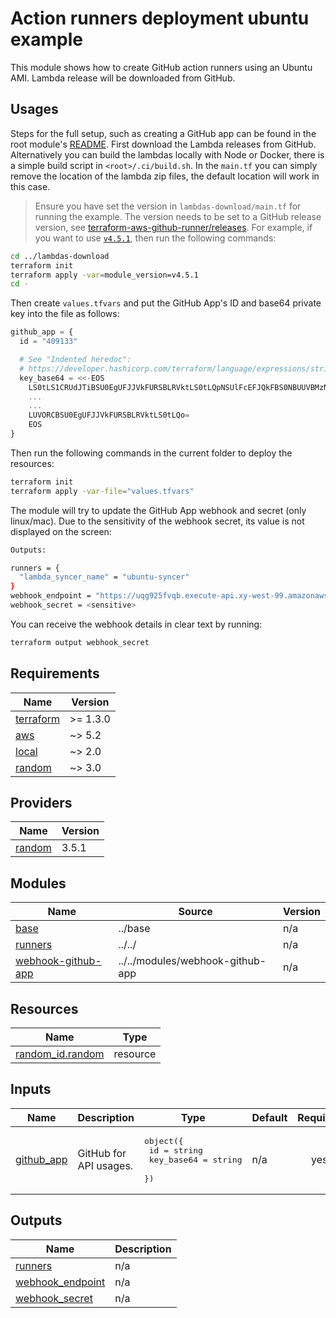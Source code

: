 # Action runners deployment ubuntu example

This module shows how to create GitHub action runners using an Ubuntu AMI. Lambda release will be downloaded from GitHub.

## Usages

Steps for the full setup, such as creating a GitHub app can be found in the root module's [README](../../README.md). First download the Lambda releases from GitHub. Alternatively you can build the lambdas locally with Node or Docker, there is a simple build script in `<root>/.ci/build.sh`. In the `main.tf` you can simply remove the location of the lambda zip files, the default location will work in this case.

> Ensure you have set the version in `lambdas-download/main.tf` for running the example. The version needs to be set to a GitHub release version, see [terraform-aws-github-runner/releases](https://github.com/philips-labs/terraform-aws-github-runner/releases). For example, if you want to use [`v4.5.1`](https://github.com/philips-labs/terraform-aws-github-runner/releases/tag/v4.5.1), then run the following commands:

```bash
cd ../lambdas-download
terraform init
terraform apply -var=module_version=v4.5.1
cd -
```

Then create `values.tfvars` and put the GitHub App's ID and base64 private key into the file as follows:

```terraform
github_app = {
  id = "409133"

  # See "Indented heredoc":
  # https://developer.hashicorp.com/terraform/language/expressions/strings#indented-heredocs
  key_base64 = <<-EOS
    LS0tLS1CRUdJTiBSU0EgUFJJVkFURSBLRVktLS0tLQpNSUlFcEFJQkFBS0NBUUVBMzNxKytXb1RU
    ...
    ...
    LUVORCBSU0EgUFJJVkFURSBLRVktLS0tLQo=
    EOS
}

```

Then run the following commands in the current folder to deploy the resources:

```bash
terraform init
terraform apply -var-file="values.tfvars"
```

The module will try to update the GitHub App webhook and secret (only linux/mac). Due to the sensitivity of the webhook secret, its value is not displayed on the screen:

```bash
Outputs:

runners = {
  "lambda_syncer_name" = "ubuntu-syncer"
}
webhook_endpoint = "https://uqg925fvqb.execute-api.xy-west-99.amazonaws.com/webhook"
webhook_secret = <sensitive>
```

You can receive the webhook details in clear text by running:

```bash
terraform output webhook_secret
```

<!-- BEGIN_TF_DOCS -->
## Requirements

| Name | Version |
|------|---------|
| <a name="requirement_terraform"></a> [terraform](#requirement\_terraform) | >= 1.3.0 |
| <a name="requirement_aws"></a> [aws](#requirement\_aws) | ~> 5.2 |
| <a name="requirement_local"></a> [local](#requirement\_local) | ~> 2.0 |
| <a name="requirement_random"></a> [random](#requirement\_random) | ~> 3.0 |

## Providers

| Name | Version |
|------|---------|
| <a name="provider_random"></a> [random](#provider\_random) | 3.5.1 |

## Modules

| Name | Source | Version |
|------|--------|---------|
| <a name="module_base"></a> [base](#module\_base) | ../base | n/a |
| <a name="module_runners"></a> [runners](#module\_runners) | ../../ | n/a |
| <a name="module_webhook-github-app"></a> [webhook-github-app](#module\_webhook-github-app) | ../../modules/webhook-github-app | n/a |

## Resources

| Name | Type |
|------|------|
| [random_id.random](https://registry.terraform.io/providers/hashicorp/random/latest/docs/resources/id) | resource |

## Inputs

| Name | Description | Type | Default | Required |
|------|-------------|------|---------|:--------:|
| <a name="input_github_app"></a> [github\_app](#input\_github\_app) | GitHub for API usages. | <pre>object({<br>    id         = string<br>    key_base64 = string<br>  })</pre> | n/a | yes |

## Outputs

| Name | Description |
|------|-------------|
| <a name="output_runners"></a> [runners](#output\_runners) | n/a |
| <a name="output_webhook_endpoint"></a> [webhook\_endpoint](#output\_webhook\_endpoint) | n/a |
| <a name="output_webhook_secret"></a> [webhook\_secret](#output\_webhook\_secret) | n/a |
<!-- END_TF_DOCS -->
